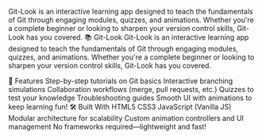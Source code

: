 Git-Look is an interactive learning app designed to teach the fundamentals of Git through engaging modules, quizzes, and animations. Whether you're a complete beginner or looking to sharpen your version control skills, Git-Look has you covered. 📚 Git-Look Git-Look is an interactive learning app designed to teach the fundamentals of Git through engaging modules, quizzes, and animations. Whether you're a complete beginner or looking to sharpen your version control skills, Git-Look has you covered.

🚀 Features Step-by-step tutorials on Git basics Interactive branching simulations Collaboration workflows (merge, pull requests, etc.) Quizzes to test your knowledge Troubleshooting guides Smooth UI with animations to keep learning fun! 🛠️ Built With HTML5 CSS3 JavaScript (Vanilla JS) Modular architecture for scalability Custom animation controllers and UI management No frameworks required—lightweight and fast!
